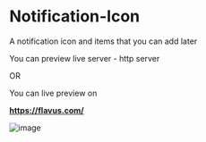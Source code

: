 # Notification-Icon
A notification icon and items that you can add later


You can preview live server - http server

OR

You can live preview on 

**https://flavus.com/**

![image](https://github.com/Ibrahim-tunc/Notification-Icon/assets/46247396/dcf40af5-37e9-466b-a9a3-44df85fe9561)
